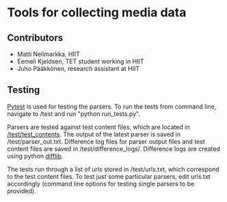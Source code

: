 # Tools for collecting media data

## Contributors
* Matti Nelimarkka, HIIT
* Eemeli Kjeldsen, TET student working in HIIT
* Juho Pääkkönen, research assistant at HIIT

## Testing

[Pytest](http://doc.pytest.org/en/latest/) is used for testing the parsers. To run the tests from command line, navigate to /test
and run "python run_tests.py".

Parsers are tested against test content files, which are located in [/test/test_contents](https://github.com/HIIT/mediacollection/tree/master/test/test_contents).
The output of the latest parser is saved in /test/parser_out.txt.
Difference log files for parser output files and test content files are saved in /test/difference_logs/.
Difference logs are created using python [difflib](https://docs.python.org/2/library/difflib.html).

The tests run through a list of urls stored in /test/urls.txt, which correspond to the test content files. To test just some
particular parsers, edit urls.txt accordingly (command line options for testing single parsers to be provided).
